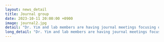 ```yaml
---
layout: news_detail
title: Journal group
date: 2023-10-11 20:00:00 +0900
image: journal2.jpg
detail: "Dr. Yim and lab members are having journal meetings focusing on the use of fNIS in studying children's language skills."
long_detail: "Dr. Yim and lab members are having journal meetings focusing on the use of fNIS in studying children's language skills."
---
```


